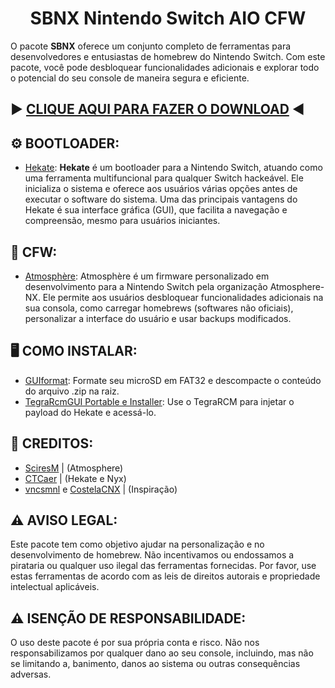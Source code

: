 <h1 align="center">SBNX Nintendo Switch AIO CFW</h1>

O pacote **SBNX** oferece um conjunto completo de ferramentas para desenvolvedores e entusiastas de homebrew do Nintendo Switch. Com este pacote, você pode desbloquear funcionalidades adicionais e explorar todo o potencial do seu console de maneira segura e eficiente.

## ► **[CLIQUE AQUI PARA FAZER O DOWNLOAD](https://github.com/sibirinoo/sbnx/releases)** ◄

## **⚙ BOOTLOADER:**

- [Hekate](https://github.com/CTCaer/hekate/releases): **Hekate** é um bootloader para a Nintendo Switch, atuando como uma ferramenta multifuncional para qualquer Switch hackeável. Ele inicializa o sistema e oferece aos usuários várias opções antes de executar o software do sistema. Uma das principais vantagens do Hekate é sua interface gráfica (GUI), que facilita a navegação e compreensão, mesmo para usuários iniciantes.

## **👾 CFW:**

- [Atmosphère](https://github.com/Atmosphere-NX/Atmosphere/releases): Atmosphère é um firmware personalizado em desenvolvimento para a Nintendo Switch pela organização Atmosphere-NX. Ele permite aos usuários desbloquear funcionalidades adicionais na sua consola, como carregar homebrews (softwares não oficiais), personalizar a interface do usuário e usar backups modificados.

## **🖥️ COMO INSTALAR:**

- [GUIformat](http://www.ridgecrop.demon.co.uk/index.htm?guiformat.htm): Formate seu microSD em FAT32 e descompacte o conteúdo do arquivo .zip na raiz.
- [TegraRcmGUI Portable e Installer](https://github.com/eliboa/TegraRcmGUI/releases): Use o TegraRCM para injetar o payload do Hekate e acessá-lo.

## **🤝 CREDITOS:**

- [SciresM](https://twitter.com/SciresM) | (Atmosphere)
- [CTCaer](https://twitter.com/CTCaer) | (Hekate e Nyx)
- [vncsmnl](https://github.com/vncsmnl) e [CostelaCNX](https://github.com/CostelaCNX) | (Inspiração)

## **⚠ AVISO LEGAL:**

Este pacote tem como objetivo ajudar na personalização e no desenvolvimento de homebrew. Não incentivamos ou endossamos a pirataria ou qualquer uso ilegal das ferramentas fornecidas. Por favor, use estas ferramentas de acordo com as leis de direitos autorais e propriedade intelectual aplicáveis.

## **⚠ ISENÇÃO DE RESPONSABILIDADE:**

O uso deste pacote é por sua própria conta e risco. Não nos responsabilizamos por qualquer dano ao seu console, incluindo, mas não se limitando a, banimento, danos ao sistema ou outras consequências adversas.
